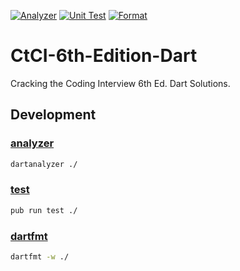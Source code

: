 [![Analyzer](https://github.com/sensuikan1973/CtCI-6th-Edition-Dart/workflows/Analyzer/badge.svg)](https://github.com/sensuikan1973/CtCI-6th-Edition-Dart/actions)
[![Unit Test](https://github.com/sensuikan1973/CtCI-6th-Edition-Dart/workflows/Unit%20Test/badge.svg)](https://github.com/sensuikan1973/CtCI-6th-Edition-Dart/actions)
[![Format](https://github.com/sensuikan1973/CtCI-6th-Edition-Dart/workflows/Format/badge.svg)](https://github.com/sensuikan1973/CtCI-6th-Edition-Dart/actions)

# CtCI-6th-Edition-Dart
Cracking the Coding Interview 6th Ed. Dart Solutions.

## Development

### [analyzer](https://pub.dev/packages/analyzer)
```sh
dartanalyzer ./
```

### [test](https://pub.dev/packages/test)
```sh
pub run test ./
```

### [dartfmt](https://dart.dev/tools/dartfmt)
```sh
dartfmt -w ./
```

